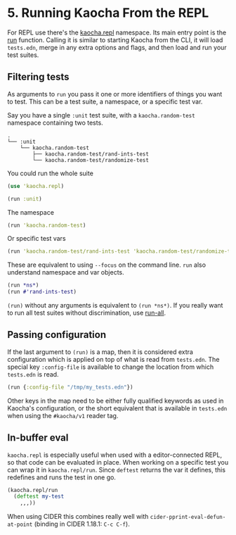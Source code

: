# 5. Running Kaocha From the REPL

For REPL use there's the
[kaocha.repl](https://cljdoc.xyz/d/lambdaisland/kaocha/CURRENT/api/kaocha.repl)
namespace. Its main entry point is the
[run](https://cljdoc.xyz/d/lambdaisland/kaocha/CURRENT/api/kaocha.repl#run)
function. Calling it is similar to starting Kaocha from the CLI, it will load
`tests.edn`, merge in any extra options and flags, and then load and run your
test suites.

## Filtering tests

As arguments to `run` you pass it one or more identifiers of things you want to
test. This can be a test suite, a namespace, or a specific test var.

Say you have a single `:unit` test suite, with a `kaocha.random-test` namespace
containing two tests.

```
.
└── :unit
    └── kaocha.random-test
        ├── kaocha.random-test/rand-ints-test
        └── kaocha.random-test/randomize-test

```

You could run the whole suite

``` clojure
(use 'kaocha.repl)

(run :unit)
```

The namespace

``` clojure
(run 'kaocha.random-test)
```

Or specific test vars

``` clojure
(run 'kaocha.random-test/rand-ints-test 'kaocha.random-test/randomize-test)
```

These are equivalent to using `--focus` on the command line. `run` also
understand namespace and var objects.


``` clojure
(run *ns*)
(run #'rand-ints-test)
```

`(run)` without any arguments is equivalent to `(run *ns*)`. If you really want to run all test suites without discrimination, use [run-all](https://cljdoc.xyz/d/lambdaisland/kaocha/CURRENT/api/kaocha.repl#run-all).


## Passing configuration

If the last argument to `(run)` is a map, then it is considered extra
configuration which is applied on top of what is read from `tests.edn`. The
special key `:config-file` is available to change the location from which
`tests.edn` is read.

``` clojure
(run {:config-file "/tmp/my_tests.edn"})
```

Other keys in the map need to be either fully qualified keywords as used in
Kaocha's configuration, or the short equivalent that is available in `tests.edn`
when using the `#kaocha/v1` reader tag.

## In-buffer eval

`kaocha.repl` is especially useful when used with a editor-connected REPL, so
that code can be evaluated in place. When working on a specific test you can
wrap it in `kaocha.repl/run`. Since `deftest` returns the var it defines, this
redefines and runs the test in one go.

``` clojure
(kaocha.repl/run
  (deftest my-test
    ,,,))
```

When using CIDER this combines really well with
`cider-pprint-eval-defun-at-point` (binding in CIDER 1.18.1: `C-c C-f`).
